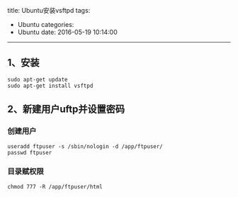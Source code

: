title: Ubuntu安装vsftpd
tags:
  - Ubuntu
categories:
  - Ubuntu
date: 2016-05-19 10:14:00
---
## 1、安装
```shell
sudo apt-get update
sudo apt-get install vsftpd
```
## 2、新建用户uftp并设置密码
### 创建用户
```shell
useradd ftpuser -s /sbin/nologin -d /app/ftpuser/
passwd ftpuser
```
### 目录赋权限
```shell
chmod 777 -R /app/ftpuser/html
```